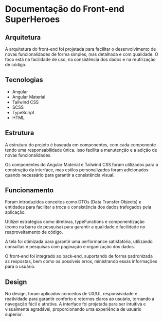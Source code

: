 # Documentação do Front-end SuperHeroes

## Arquitetura

A arquitetura do front-end foi projetada para facilitar o desenvolvimento de novas funcionalidades de forma simples, mas detalhada e com qualidade. O foco está na facilidade de uso, na consistência dos dados e na reutilização de código.

## Tecnologias

- Angular
- Angular Material
- Tailwind CSS
- SCSS
- TypeScript
- HTML

## Estrutura

A estrutura do projeto é baseada em componentes, com cada componente tendo uma responsabilidade única. Isso facilita a manutenção e a adição de novas funcionalidades.

Os componentes do Angular Material e Tailwind CSS foram utilizados para a construção da interface, mas estilos personalizados foram adicionados quando necessário para garantir a consistência visual.

## Funcionamento

Foram introduzidos conceitos como DTOs (Data Transfer Objects) e entidades para facilitar a troca e consistência dos dados trafegados pela aplicação.

Utilizei estratégias como diretivas, typeFunctions e componentização (como na barra de pesquisa) para garantir a qualidade e facilidade no reaproveitamento de código.

A tela foi otimizada para garantir uma performance satisfatória, utilizando consultas e pesquisas com paginação e organização dos dados.

O front-end foi integrado ao back-end, suportando de forma padronizada as respostas, bem como os possíveis erros, ministrando essas informações para o usuário.

## Design

No design, foram aplicados conceitos de UX/UI, responsividade e reatividade para garantir conforto e retornos claros ao usuário, tornando a navegação fácil e atrativa. A interface foi projetada para ser intuitiva e visualmente agradável, proporcionando uma experiência de usuário superior.
